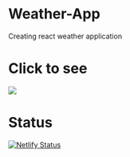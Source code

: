 # Weather-App
Creating react weather application

# Click to see

[<img src="https://www.netlify.com/img/deploy/button.svg">](https://gallant-hoover-d0ac65.netlify.com/)

# Status

[![Netlify Status](https://api.netlify.com/api/v1/badges/47c3a610-1e6c-4a74-88f3-f99c48902aa4/deploy-status)](https://app.netlify.com/sites/gallant-hoover-d0ac65/deploys)
